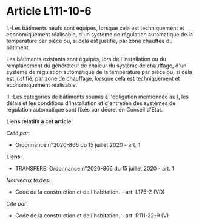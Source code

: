# Article L111-10-6

I.-Les bâtiments neufs sont équipés, lorsque cela est techniquement et économiquement réalisable, d'un système de régulation
automatique de la température par pièce ou, si cela est justifié, par zone chauffée du bâtiment.

Les bâtiments existants sont équipés, lors de l'installation ou du remplacement du générateur de chaleur du système de
chauffage, d'un système de régulation automatique de la température par pièce ou, si cela est justifié, par zone de
chauffage, lorsque cela est techniquement et économiquement réalisable.

II.-Les catégories de bâtiments soumis à l'obligation mentionnée au I, les délais et les conditions d'installation et
d'entretien des systèmes de régulation automatique sont fixés par décret en Conseil d'Etat.

**Liens relatifs à cet article**

_Créé par_:

  - Ordonnance n°2020-866 du 15 juillet 2020 - art. 1

**Liens**:

  - TRANSFERE: Ordonnance n°2020-866 du 15 juillet 2020 - art. 1

_Nouveaux textes_:

  - Code de la construction et de l'habitation. - art. L175-2 (VD)

_Cité par_:

  - Code de la construction et de l'habitation. - art. R111-22-9 (V)
